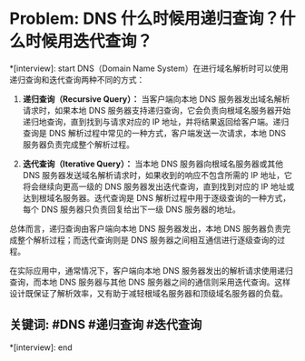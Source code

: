# Problem: DNS 什么时候用递归查询？什么时候用迭代查询？

*[interview]: start
DNS（Domain Name System）在进行域名解析时可以使用递归查询和迭代查询两种不同的方式：

1. **递归查询（Recursive Query）：** 当客户端向本地 DNS 服务器发出域名解析请求时，如果本地 DNS 服务器支持递归查询，它会负责向根域名服务器开始递归地查询，直到找到与请求对应的 IP 地址，并将结果返回给客户端。递归查询是 DNS 解析过程中常见的一种方式，客户端发送一次请求，本地 DNS 服务器负责完成整个解析过程。

2. **迭代查询（Iterative Query）：** 当本地 DNS 服务器向根域名服务器或其他 DNS 服务器发送域名解析请求时，如果收到的响应不包含所需的 IP 地址，它将会继续向更高一级的 DNS 服务器发出迭代查询，直到找到对应的 IP 地址或达到根域名服务器。迭代查询是 DNS 解析过程中用于逐级查询的一种方式，每个 DNS 服务器只负责回复给出下一级 DNS 服务器的地址。

总体而言，递归查询由客户端向本地 DNS 服务器发出，本地 DNS 服务器负责完成整个解析过程；而迭代查询则是 DNS 服务器之间相互通信进行逐级查询的过程。

在实际应用中，通常情况下，客户端向本地 DNS 服务器发出的解析请求使用递归查询，而本地 DNS 服务器与其他 DNS 服务器之间的通信则采用迭代查询。这样设计既保证了解析效率，又有助于减轻根域名服务器和顶级域名服务器的负载。

## 关键词: #DNS #递归查询 #迭代查询
*[interview]: end
